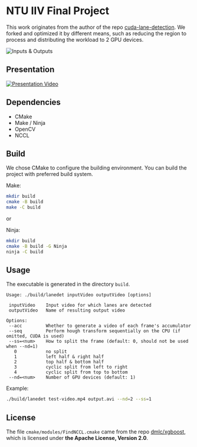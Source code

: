 # NTU IIV Final Project
This work originates from the author of the repo [cuda-lane-detection](https://github.com/jonaspfab/cuda-lane-detection).
We forked and optimized it by different means, such as reducing the region to process and distributing the workload to 2 GPU devices.

![Inputs & Outputs](https://github.com/Alan-Kuan/NTU-IIV-Final-Project/assets/24734750/0d145279-00cc-43cb-9fcc-e54f6f675b65)

## Presentation
[![Presentation Video](https://img.youtube.com/vi/nT5m7KJRBtQ/0.jpg)](https://youtu.be/nT5m7KJRBtQ)

## Dependencies
- CMake
- Make / Ninja
- OpenCV
- NCCL

## Build
We chose CMake to configure the building environment.
You can build the project with preferred build system.

Make:
```sh
mkdir build
cmake -B build
make -C build
```

or

Ninja:
```sh
mkdir build
cmake -B build -G Ninja
ninja -C build
```

## Usage
The executable is generated in the directory `build`.

```
Usage: ./build/lanedet inputVideo outputVideo [options]

 inputVideo    Input video for which lanes are detected
 outputVideo   Name of resulting output video

Options:
 --acc         Whether to generate a video of each frame's accumulator
 --seq         Perform hough transform sequentially on the CPU (if omitted, CUDA is used)
 --ss=<num>    How to split the frame (default: 0, should not be used when --nd=1)
   0           no split
   1           left half & right half
   2           top half & bottom half
   3           cyclic split from left to right
   4           cyclic split from top to bottom
 --nd=<num>    Number of GPU devices (default: 1)
```

Example:
```sh
./build/lanedet test-video.mp4 output.avi --nd=2 --ss=1
```

## License
The file `cmake/modules/FindNCCL.cmake` came from the repo [dmlc/xgboost](https://github.com/dmlc/xgboost/blob/master/cmake/modules/FindNccl.cmake),
which is licensed under **the Apache License, Version 2.0**.
